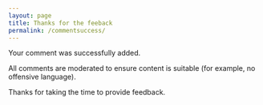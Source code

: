 ```yaml
---
layout: page
title: Thanks for the feeback
permalink: /commentsuccess/
---
```


Your comment was successfully added.

All comments are moderated to ensure content is suitable (for example, no offensive language).

Thanks for taking the time to provide feedback.
